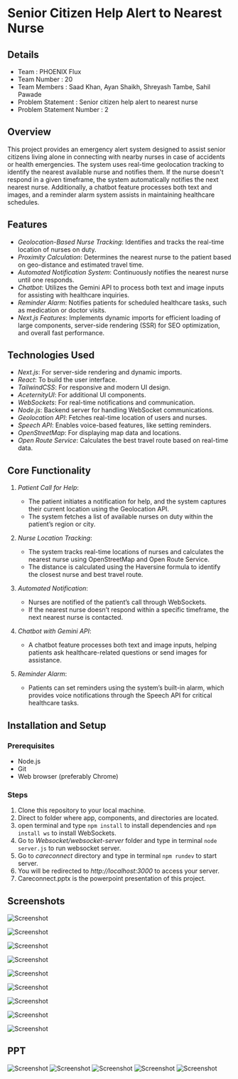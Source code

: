 # Senior Citizen Help Alert to Nearest Nurse

## Details 
- Team : PHOENIX Flux
- Team Number : 20
- Team Members : Saad Khan, Ayan Shaikh, Shreyash Tambe, Sahil Pawade
- Problem Statement : Senior citizen help alert to nearest nurse
- Problem Statement Number : 2

## Overview
This project provides an emergency alert system designed to assist senior citizens living alone in connecting with nearby nurses in case of accidents or health emergencies. The system uses real-time geolocation tracking to identify the nearest available nurse and notifies them. If the nurse doesn't respond in a given timeframe, the system automatically notifies the next nearest nurse. Additionally, a chatbot feature processes both text and images, and a reminder alarm system assists in maintaining healthcare schedules.

## Features
- *Geolocation-Based Nurse Tracking*: Identifies and tracks the real-time location of nurses on duty.
- *Proximity Calculation*: Determines the nearest nurse to the patient based on geo-distance and estimated travel time.
- *Automated Notification System*: Continuously notifies the nearest nurse until one responds.
- *Chatbot*: Utilizes the Gemini API to process both text and image inputs for assisting with healthcare inquiries.
- *Reminder Alarm*: Notifies patients for scheduled healthcare tasks, such as medication or doctor visits.
- *Next.js Features*: Implements dynamic imports for efficient loading of large components, server-side rendering (SSR) for SEO optimization, and overall fast performance.

## Technologies Used
- *Next.js*: For server-side rendering and dynamic imports.
- *React*: To build the user interface.
- *TailwindCSS*: For responsive and modern UI design.
- *AceternityUI*: For additional UI components.
- *WebSockets*: For real-time notifications and communication.
- *Node.js*: Backend server for handling WebSocket communications.
- *Geolocation API*: Fetches real-time location of users and nurses.
- *Speech API*: Enables voice-based features, like setting reminders.
- *OpenStreetMap*: For displaying map data and locations.
- *Open Route Service*: Calculates the best travel route based on real-time data.

## Core Functionality
1. *Patient Call for Help*:
   - The patient initiates a notification for help, and the system captures their current location using the Geolocation API.
   - The system fetches a list of available nurses on duty within the patient’s region or city.
   
2. *Nurse Location Tracking*:
   - The system tracks real-time locations of nurses and calculates the nearest nurse using OpenStreetMap and Open Route Service.
   - The distance is calculated using the Haversine formula to identify the closest nurse and best travel route.

3. *Automated Notification*:
   - Nurses are notified of the patient’s call through WebSockets.
   - If the nearest nurse doesn’t respond within a specific timeframe, the next nearest nurse is contacted.

4. *Chatbot with Gemini API*:
   - A chatbot feature processes both text and image inputs, helping patients ask healthcare-related questions or send images for assistance.
   
5. *Reminder Alarm*:
   - Patients can set reminders using the system’s built-in alarm, which provides voice notifications through the Speech API for critical healthcare tasks.

## Installation and Setup
### Prerequisites
- Node.js
- Git
- Web browser (preferably Chrome)

### Steps
1. Clone this repository to your local machine.
2. Direct to folder where app, components, and directories are located.
3. open terminal and type ```npm install``` to install dependencies and ```npm install ws``` to install WebSockets.
4. Go to *Websocket/websocket-server* folder and type in terminal ```node server.js``` to run websocket server.
5. Go to *careconnect* directory and type in terminal ```npm rundev``` to start server.
6. You will be redirected to *http://localhost:3000* to access your server.
7. Careconnect.pptx is the powerpoint presentation of this project.

## Screenshots

![Screenshot](1.png)

![Screenshot](2.png)

![Screenshot](3.png)

![Screenshot](4.png)

![Screenshot](5.png)

![Screenshot](6.png)

![Screenshot](7.png)

![Screenshot](8.png)

![Screenshot](9.png)

## PPT 

![Screenshot](ppt1.png)
![Screenshot](ppt2.png)
![Screenshot](ppt3.png)
![Screenshot](ppt4.png)
![Screenshot](ppt5.png)